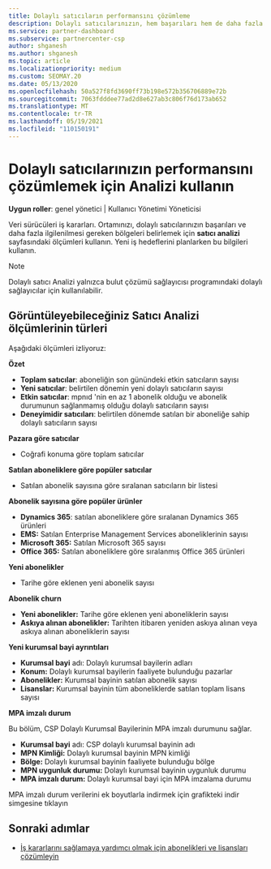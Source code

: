 ```yaml
---
title: Dolaylı satıcıların performansını çözümleme
description: Dolaylı satıcılarınızın, hem başarıları hem de daha fazla ilgilenilmesi gerekebilecek alanlarında nasıl çalıştığını öğrenmek için analiz kullanın.
ms.service: partner-dashboard
ms.subservice: partnercenter-csp
author: shganesh
ms.author: shganesh
ms.topic: article
ms.localizationpriority: medium
ms.custom: SEOMAY.20
ms.date: 05/13/2020
ms.openlocfilehash: 50a527f8fd3690ff73b198e572b356706889e72b
ms.sourcegitcommit: 7063fdddee77ad2d8e627ab3c806f76d173ab652
ms.translationtype: MT
ms.contentlocale: tr-TR
ms.lasthandoff: 05/19/2021
ms.locfileid: "110150191"
---
```

# <a name="use-analytics-to-analyze-the-performance-of-your-indirect-resellers"></a>Dolaylı satıcılarınızın performansını çözümlemek için Analizi kullanın

**Uygun roller**: genel yönetici | Kullanıcı Yönetimi Yöneticisi


Veri sürücüleri iş kararları. Ortamınızı, dolaylı satıcılarınızın başarıları ve daha fazla ilgilenilmesi gereken bölgeleri belirlemek için **satıcı analizi** sayfasındaki ölçümleri kullanın. Yeni iş hedeflerini planlarken bu bilgileri kullanın.

> [!NOTE]
> Dolaylı satıcı Analizi yalnızca bulut çözümü sağlayıcısı programındaki dolaylı sağlayıcılar için kullanılabilir.

## <a name="types-of-reseller-analytics-metrics-you-can-view"></a>Görüntüleyebileceğiniz Satıcı Analizi ölçümlerinin türleri

Aşağıdaki ölçümleri izliyoruz:

**Özet**  
 - **Toplam satıcılar**: aboneliğin son günündeki etkin satıcıların sayısı  
 - **Yeni satıcılar**: belirtilen dönemin yeni dolaylı satıcıların sayısı  
 - **Etkin satıcılar**: mpnıd 'nin en az 1 abonelik olduğu ve abonelik durumunun sağlanmamış olduğu dolaylı satıcıların sayısı  
 - **Deneyimidir satıcıları**: belirtilen dönemde satılan bir aboneliğe sahip dolaylı satıcıların sayısı  

**Pazara göre satıcılar**  
 - Coğrafi konuma göre toplam satıcılar  

**Satılan aboneliklere göre popüler satıcılar**
 - Satılan abonelik sayısına göre sıralanan satıcıların bir listesi  

**Abonelik sayısına göre popüler ürünler**  
 - **Dynamics 365**: satılan aboneliklere göre sıralanan Dynamics 365 ürünleri  
 - **EMS:** Satılan Enterprise Management Services aboneliklerinin sayısı  
 - **Microsoft 365:** Satılan Microsoft 365 sayısı  
 - **Office 365:** Satılan aboneliklere göre sıralanmış Office 365 ürünleri  

**Yeni abonelikler**  
 - Tarihe göre eklenen yeni abonelik sayısı  

**Abonelik churn**  
 - **Yeni abonelikler:** Tarihe göre eklenen yeni aboneliklerin sayısı  
 - **Askıya alınan abonelikler:** Tarihten itibaren yeniden askıya alınan veya askıya alınan aboneliklerin sayısı  

**Yeni kurumsal bayi ayrıntıları**  
 - **Kurumsal bayi** adı: Dolaylı kurumsal bayilerin adları  
 - **Konum:** Dolaylı kurumsal bayilerin faaliyete bulunduğu pazarlar  
 - **Abonelikler:** Kurumsal bayinin satılan abonelik sayısı  
 - **Lisanslar:** Kurumsal bayinin tüm aboneliklerde satılan toplam lisans sayısı  

**MPA imzalı durum**

Bu bölüm, CSP Dolaylı Kurumsal Bayilerinin MPA imzalı durumunu sağlar.

 - **Kurumsal bayi** adı: CSP dolaylı kurumsal bayinin adı
 - **MPN Kimliği:** Dolaylı kurumsal bayinin MPN kimliği
 - **Bölge:** Dolaylı kurumsal bayinin faaliyete bulunduğu bölge
 - **MPN uygunluk durumu:** Dolaylı kurumsal bayinin uygunluk durumu
 - **MPA imzalı durum:** Dolaylı kurumsal bayi için MPA imzalama durumu

MPA imzalı durum verilerini ek boyutlarla indirmek için grafikteki indir simgesine tıklayın
  
## <a name="next-steps"></a>Sonraki adımlar

- [İş kararlarını sağlamaya yardımcı olmak için abonelikleri ve lisansları çözümleyin](analyze-subscriptions-licenses.md)